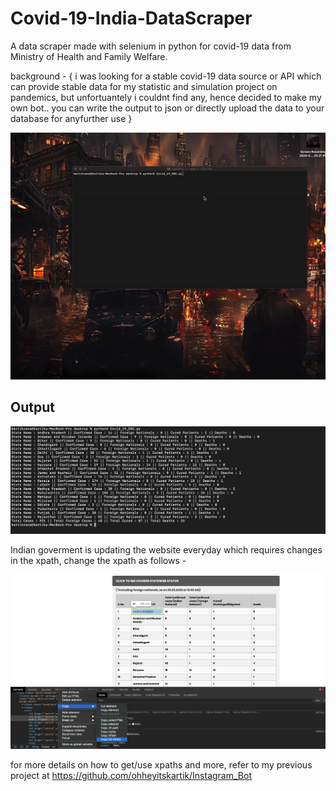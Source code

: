 # Covid-19-India-DataScraper
A data scraper made with selenium in python for covid-19 data from Ministry of Health and Family Welfare.

background - { i was looking for a stable covid-19 data source or API which can provide stable data for my statistic and simulation project on pandemics, but unfortuantely i couldnt find any, hence decided to make my own bot.. you can write the output to json or directly upload the data to your database for anyfurther use }


![Script in action](https://github.com/ohheyitskartik/Covid-19-India-DataScraper/blob/master/ezgif.com-video-to-gif.gif)

## Output
![Result](https://github.com/ohheyitskartik/Covid-19-India-DataScraper/blob/master/Screenshot%202020-03-29%20at%2012.36.51%20PM.png)

Indian goverment is updating the website everyday which requires changes in the xpath, change the xpath as follows - 

![Result](https://github.com/ohheyitskartik/Covid-19-India-DataScraper/blob/master/Screenshot%202020-03-29%20at%2011.51.40%20AM.png)

for more details on how to get/use xpaths and more, refer to my previous project at https://github.com/ohheyitskartik/Instagram_Bot
